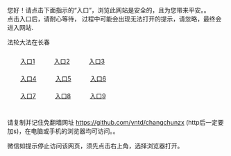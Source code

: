 您好！请点击下面指示的“入口”，浏览此网站是安全的，且为您带来平安。。 <br/>
点击入口后，请耐心等待， 过程中可能会出现无法打开的提示，请忽略，最终会进入网站. </br>

法轮大法在长春<br/>
<div style="padding:10px"><a style="margin:20px" target="_blank" href="https://dyh34cwz3i39b.cloudfront.net/2Qpsp?jgrtvmjo" id="ccLink1" rel="nofollow">入口1</a> <a target="_blank" style="margin:20px" href="https://d386823q03ogfj.cloudfront.net/2Qpsp?qknokyys" id="ccLink2" rel="nofollow">入口2</a> <a style="margin:20px" target="_blank" href="https://d9tg45sczu5v8.cloudfront.net/2Qpsp?bfmuivk" id="ccLink3" rel="nofollow">入口3</a></div>

<div style="padding:10px" ><a style="margin:20px" target="_blank" href="https://dyh34cwz3i39b.cloudfront.net/2Qpsp?jgrtvmjo" id="ccLink4" rel="nofollow">入口4</a> <a style="margin:20px" href="https://d386823q03ogfj.cloudfront.net/2Qpsp?qknokyys" target="_blank" id="ccLink5" rel="nofollow">入口5</a> <a style="margin:20px" href="https://d9tg45sczu5v8.cloudfront.net/2Qpsp?bfmuivk" target="_blank" id="ccLink6" rel="nofollow">入口6</a></div>

<div style="padding:10px"><a style="margin:20px" target="_blank" href="https://dyh34cwz3i39b.cloudfront.net/2Qpsp?jgrtvmjo" id="ccLink7" rel="nofollow">入口7</a> <a style="margin:20px" href="https://d386823q03ogfj.cloudfront.net/2Qpsp?qknokyys" target="_blank" id="ccLink8" rel="nofollow">入口8</a> <a style="margin:20px" target="_blank" href="https://d9tg45sczu5v8.cloudfront.net/2Qpsp?bfmuivk" id="ccLink9" rel="nofollow">入口9</a></div>

<br/>



请复制并记住免翻墙网址 https://github.com/yntd/changchunzx (http后一定要加s)，在电脑或手机的浏览器均可访问。。<br/>

微信如提示停止访问该网页，须先点击右上角，选择浏览器打开。
